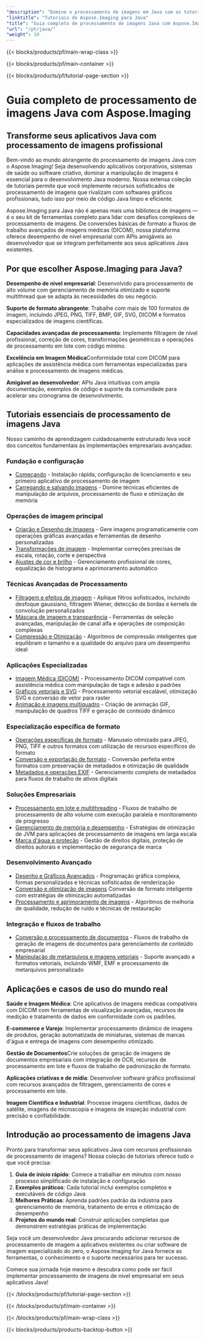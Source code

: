 ```yaml
---
"description": "Domine o processamento de imagens em Java com os tutoriais do Aspose.Imaging. Aprenda conversão de imagens, aprimoramento, processamento DICOM, operações em lote e técnicas avançadas de filtragem com guias passo a passo abrangentes."
"linktitle": "Tutoriais do Aspose.Imaging para Java"
"title": "Guia completo de processamento de imagens Java com Aspose.Imaging para Java"
"url": "/pt/java/"
"weight": 10
---
```


{{< blocks/products/pf/main-wrap-class >}}

{{< blocks/products/pf/main-container >}}

{{< blocks/products/pf/tutorial-page-section >}}

# Guia completo de processamento de imagens Java com Aspose.Imaging

## Transforme seus aplicativos Java com processamento de imagens profissional

Bem-vindo ao mundo abrangente do processamento de imagens Java com o Aspose.Imaging! Seja desenvolvendo aplicativos corporativos, sistemas de saúde ou software criativo, dominar a manipulação de imagens é essencial para o desenvolvimento Java moderno. Nossa extensa coleção de tutoriais permite que você implemente recursos sofisticados de processamento de imagens que rivalizam com softwares gráficos profissionais, tudo isso por meio de código Java limpo e eficiente.

Aspose.Imaging para Java não é apenas mais uma biblioteca de imagens — é o seu kit de ferramentas completo para lidar com desafios complexos de processamento de imagens. De conversões básicas de formato a fluxos de trabalho avançados de imagens médicas (DICOM), nossa plataforma oferece desempenho de nível empresarial com APIs amigáveis ao desenvolvedor que se integram perfeitamente aos seus aplicativos Java existentes.

## Por que escolher Aspose.Imaging para Java?

**Desempenho de nível empresarial**: Desenvolvido para processamento de alto volume com gerenciamento de memória otimizado e suporte multithread que se adapta às necessidades do seu negócio.

**Suporte de formato abrangente**: Trabalhe com mais de 100 formatos de imagem, incluindo JPEG, PNG, TIFF, BMP, GIF, SVG, DICOM e formatos especializados de imagens científicas.

**Capacidades avançadas de processamento**: Implemente filtragem de nível profissional, correção de cores, transformações geométricas e operações de processamento em lote com código mínimo.

**Excelência em Imagem Médica**Conformidade total com DICOM para aplicações de assistência médica com ferramentas especializadas para análise e processamento de imagens médicas.

**Amigável ao desenvolvedor**: APIs Java intuitivas com ampla documentação, exemplos de código e suporte da comunidade para acelerar seu cronograma de desenvolvimento.

## Tutoriais essenciais de processamento de imagens Java

Nosso caminho de aprendizagem cuidadosamente estruturado leva você dos conceitos fundamentais às implementações empresariais avançadas:

### Fundação e configuração
- [Começando](./getting-started/) - Instalação rápida, configuração de licenciamento e seu primeiro aplicativo de processamento de imagem
- [Carregando e salvando imagens](./image-loading-saving/) - Domine técnicas eficientes de manipulação de arquivos, processamento de fluxo e otimização de memória

### Operações de imagem principal
- [Criação e Desenho de Imagens](./image-creation-drawing/) - Gere imagens programaticamente com operações gráficas avançadas e ferramentas de desenho personalizadas
- [Transformações de imagem](./image-transformations/) - Implementar correções precisas de escala, rotação, corte e perspectiva
- [Ajustes de cor e brilho](./color-brightness-adjustments/) - Gerenciamento profissional de cores, equalização de histograma e aprimoramento automático

### Técnicas Avançadas de Processamento
- [Filtragem e efeitos de imagem](./image-filtering-effects/) - Aplique filtros sofisticados, incluindo desfoque gaussiano, filtragem Wiener, detecção de bordas e kernels de convolução personalizados
- [Máscara de imagem e transparência](./image-masking-transparency/) - Ferramentas de seleção avançadas, manipulação de canal alfa e operações de composição complexas
- [Compressão e Otimização](./compression-optimization/) - Algoritmos de compressão inteligentes que equilibram o tamanho e a qualidade do arquivo para um desempenho ideal

### Aplicações Especializadas
- [Imagem Médica (DICOM)](./medical-imaging-dicom/) - Processamento DICOM compatível com assistência médica com manipulação de tags e adesão a padrões
- [Gráficos vetoriais e SVG](./vector-graphics-svg/) - Processamento vetorial escalável, otimização SVG e conversão de vetor para raster
- [Animação e imagens multiquadro](./animation-multi-frame-images/) - Criação de animação GIF, manipulação de quadros TIFF e geração de conteúdo dinâmico

### Especialização específica de formato
- [Operações específicas de formato](./format-specific-operations/) - Manuseio otimizado para JPEG, PNG, TIFF e outros formatos com utilização de recursos específicos do formato
- [Conversão e exportação de formato](./format-conversion-export/) - Conversão perfeita entre formatos com preservação de metadados e otimização de qualidade
- [Metadados e operações EXIF](./metadata-exif-operations/) - Gerenciamento completo de metadados para fluxos de trabalho de ativos digitais

### Soluções Empresariais
- [Processamento em lote e multithreading](./batch-processing-multi-threading/) - Fluxos de trabalho de processamento de alto volume com execução paralela e monitoramento de progresso
- [Gerenciamento de memória e desempenho](./memory-management-performance/) - Estratégias de otimização de JVM para aplicações de processamento de imagens em larga escala
- [Marca d'água e proteção](./watermarking-protection/) - Gestão de direitos digitais, proteção de direitos autorais e implementação de segurança de marca

### Desenvolvimento Avançado
- [Desenho e Gráficos Avançados](./advanced-drawing-graphics/) - Programação gráfica complexa, formas personalizadas e técnicas sofisticadas de renderização
- [Conversão e otimização de imagens](./image-conversion-and-optimization/) Conversão de formato inteligente com estratégias de otimização automatizadas
- [Processamento e aprimoramento de imagens](./image-processing-and-enhancement/) - Algoritmos de melhoria de qualidade, redução de ruído e técnicas de restauração

### Integração e fluxos de trabalho
- [Conversão e processamento de documentos](./document-conversion-and-processing/) - Fluxos de trabalho de geração de imagens de documentos para gerenciamento de conteúdo empresarial
- [Manipulação de metarquivos e imagens vetoriais](./metafile-and-vector-image-handling/) - Suporte avançado a formatos vetoriais, incluindo WMF, EMF e processamento de metarquivos personalizado

## Aplicações e casos de uso do mundo real

**Saúde e Imagem Médica**: Crie aplicativos de imagens médicas compatíveis com DICOM com ferramentas de visualização avançadas, recursos de medição e tratamento de dados em conformidade com os padrões.

**E-commerce e Varejo**: Implementar processamento dinâmico de imagens de produtos, geração automatizada de miniaturas, sistemas de marcas d'água e entrega de imagens com desempenho otimizado.

**Gestão de Documentos**Crie soluções de geração de imagens de documentos empresariais com integração de OCR, recursos de processamento em lote e fluxos de trabalho de padronização de formato.

**Aplicações criativas e de mídia**: Desenvolver software gráfico profissional com recursos avançados de filtragem, gerenciamento de cores e processamento em lote.

**Imagem Científica e Industrial**: Processe imagens científicas, dados de satélite, imagens de microscopia e imagens de inspeção industrial com precisão e confiabilidade.

## Introdução ao processamento de imagens Java

Pronto para transformar seus aplicativos Java com recursos profissionais de processamento de imagens? Nossa coleção de tutoriais oferece tudo o que você precisa:

1. **Guia de início rápido**: Comece a trabalhar em minutos com nosso processo simplificado de instalação e configuração
2. **Exemplos práticos**: Cada tutorial inclui exemplos completos e executáveis de código Java
3. **Melhores Práticas**: Aprenda padrões padrão da indústria para gerenciamento de memória, tratamento de erros e otimização de desempenho
4. **Projetos do mundo real**: Construir aplicações completas que demonstrem estratégias práticas de implementação

Seja você um desenvolvedor Java procurando adicionar recursos de processamento de imagem a aplicativos existentes ou criar software de imagem especializado do zero, o Aspose.Imaging for Java fornece as ferramentas, o conhecimento e o suporte necessários para ter sucesso.

Comece sua jornada hoje mesmo e descubra como pode ser fácil implementar processamento de imagens de nível empresarial em seus aplicativos Java!

{{< /blocks/products/pf/tutorial-page-section >}}

{{< /blocks/products/pf/main-container >}}

{{< /blocks/products/pf/main-wrap-class >}}

{{< blocks/products/products-backtop-button >}}